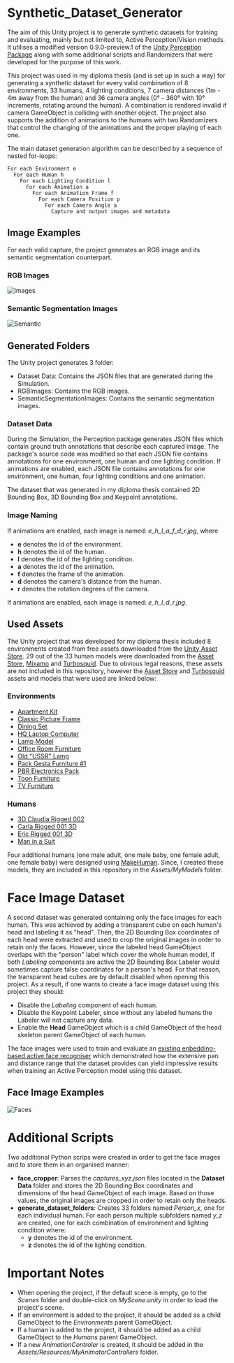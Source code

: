 # Synthetic_Dataset_Generator
The aim of this Unity project is to generate synthetic datasets for training and evaluating, mainly but not limited to, Active Perception/Vision methods. It utilises a modified version 0.9.0-preview.1 of the [Unity Perception Package](https://github.com/Unity-Technologies/com.unity.perception) along with some additional scripts and Randomizers that were developed for the purpose of this work.

This project was used in my diploma thesis (and is set up in such a way) for generating a synthetic dataset for every valid combination of 8 environments, 33 humans, 4 lighting conditions, 7 camera distances (1m - 4m away from the human) and 36 camera angles (0° - 360° with 10° increments, rotating around the human). A combination is rendered invalid if camera GameObject is colliding with another object. The project also supports the addition of animations to the humans with two Randomizers that control the changing of the animations and the proper playing of each one. 

The main dataset generation algorithm can be described by a sequence of nested for-loops:

```
For each Environment e
  For each Human h
    For each Lighting Condition l
      For each Animation a
        For each Animation Frame f
          For each Camera Position p
            For each Camera Angle a
              Capture and output images and metadata
```

## Image Examples
For each valid capture, the project generates an RGB image and its semantic segmentation counterpart.

### RGB Images
![Images](https://user-images.githubusercontent.com/72664246/177645117-ee686ab1-d043-44ab-a06a-1fc8c44d96f6.jpg)

### Semantic Segmentation Images
![Semantic](https://user-images.githubusercontent.com/72664246/177645984-ee049d24-fd7e-451b-a547-849ee49bfd28.png)

## Generated Folders
The Unity project generates 3 folder:
- Dataset Data: Contains the JSON files that are generated during the Simulation.
- RGBImages: Contains the RGB images.
- SemanticSegmentationImages: Contains the semantic segmentation images.

### Dataset Data
During the Simulation, the Perception package generates JSON files which contain ground truth annotations that describe each captured image. The package's source code was modified so that each JSON file contains annotations for one environment, one human and one lighting condition. If animations are enabled, each JSON file contains annotations for one environment, one human, four lighting conditions and one animation.

The dataset that was generated in my diploma thesis contained 2D Bounding Box, 3D Bounding Box and Keypoint annotations.

### Image Naming
If animations are enabled, each image is named: *e_h_l_a_f_d_r.jpg*, where
-  **e** denotes the id of the environment.
-  **h** denotes the id of the human.
-  **l** denotes the id of the lighting condition.
-  **a** denotes the id of the animation.
-  **f** denotes the frame of the animation.
-  **d** denotes the camera's distance from the human.
-  **r** denotes the rotation degrees of the camera.

If animations are enabled, each image is named: *e_h_l_d_r.jpg*.

## Used Assets
The Unity project that was developed for my diploma thesis included 8 environments created from free assets downloaded from the [Unity Asset Store](https://assetstore.unity.com/?gclid=Cj0KCQjw5ZSWBhCVARIsALERCvw1Bhpyz7oRJ-wyDHO-6OJuqiU-nU1S0uTIDNy_6Mbz9tNTsrmLGsIaAuUrEALw_wcB&gclsrc=aw.ds). 29 out of the 33 human models were downloaded from the [Asset Store](https://assetstore.unity.com/?gclid=Cj0KCQjw5ZSWBhCVARIsALERCvw1Bhpyz7oRJ-wyDHO-6OJuqiU-nU1S0uTIDNy_6Mbz9tNTsrmLGsIaAuUrEALw_wcB&gclsrc=aw.ds), [Mixamo](https://www.mixamo.com/#/) and [Turbosquid](https://www.turbosquid.com/?&utm_source=google&utm_medium=cpc&utm_campaign=RoEUAF-en-TS-Brand&utm_content=ts%20brand&utm_term=turbosquid&mt=e&dev=c&itemid=&targid=kwd-297496938642&loc=9061579&ntwk=g&dmod=&adp=&gclid=Cj0KCQjw5ZSWBhCVARIsALERCvx-98mKydP7qVEzkzbkv1eKZioniGXh6Mx24qUdCa4lmnYCegmD8H0aAlvpEALw_wcB&gclsrc=aw.ds). Due to obvious legal reasons, these assets are not included in this repository, however the [Asset Store](https://assetstore.unity.com/?gclid=Cj0KCQjw5ZSWBhCVARIsALERCvw1Bhpyz7oRJ-wyDHO-6OJuqiU-nU1S0uTIDNy_6Mbz9tNTsrmLGsIaAuUrEALw_wcB&gclsrc=aw.ds) and [Turbosquid](https://www.turbosquid.com/?&utm_source=google&utm_medium=cpc&utm_campaign=RoEUAF-en-TS-Brand&utm_content=ts%20brand&utm_term=turbosquid&mt=e&dev=c&itemid=&targid=kwd-297496938642&loc=9061579&ntwk=g&dmod=&adp=&gclid=Cj0KCQjw5ZSWBhCVARIsALERCvx-98mKydP7qVEzkzbkv1eKZioniGXh6Mx24qUdCa4lmnYCegmD8H0aAlvpEALw_wcB&gclsrc=aw.ds) assets and models that were used are linked below:

### Environments
- [Apartment Kit](https://assetstore.unity.com/packages/3d/props/apartment-kit-124055)
- [Classic Picture Frame](https://assetstore.unity.com/packages/3d/props/furniture/classic-picture-frame-59038)
- [Dining Set](https://assetstore.unity.com/packages/3d/props/interior/dining-set-37029)
- [HQ Laptop Computer](https://assetstore.unity.com/packages/3d/props/electronics/hq-laptop-computer-42030)
- [Lamp Model](https://assetstore.unity.com/packages/3d/props/interior/lamp-model-110960)
- [Office Room Furniture](https://assetstore.unity.com/packages/3d/props/furniture/office-room-furniture-70884)
- [Old "USSR" Lamp](https://assetstore.unity.com/packages/3d/props/electronics/old-ussr-lamp-110400)
- [Pack Gesta Furniture \#1](https://assetstore.unity.com/packages/3d/props/furniture/pack-gesta-furniture-1-28237)
- [PBR Electronics Pack](https://assetstore.unity.com/packages/3d/props/electronics/pbr-electronics-pack-38741)
- [Toon Furniture](https://assetstore.unity.com/packages/3d/props/furniture/toon-furniture-88740)
- [TV Furniture](https://assetstore.unity.com/packages/3d/props/electronics/tv-furniture-60122)

### Humans
- [3D Claudia Rigged 002](https://www.turbosquid.com/3d-models/3d-photorealistic-human-rig-1422551)
- [Carla Rigged 001 3D](https://www.turbosquid.com/3d-models/photorealistic-human-rig-3d-1422548)
- [Eric Rigged 001 3D](https://www.turbosquid.com/3d-models/photorealistic-human-rig-3d-1422553)
- [Man in a Suit](https://assetstore.unity.com/packages/3d/characters/humanoids/humans/man-in-a-suit-51662)

Four additional humans (one male adult, one male baby, one female adult, one female baby) were designed using [MakeHuman](http://www.makehumancommunity.org). Since, I created these models, they are included in this repository in the *Assets/MyModels* folder.

# Face Image Dataset
A second dataset was generated containing only the face images for each human. This was achieved by adding a transparent cube on each human's head and labeling it as "head". Then, the 2D Bounding Box coordinates of each head were extracted and used to crop the original images in order to retain only the faces. However, since the labeled head GameObject overlaps with the "person" label which cover the whole human model, if both *Labeling* components are active the 2D Bounding Box Labeler would sometimes capture false coordinates for a person's head. For that reason, the transparent head cubes are by default disabled when opening this project. As a result, if one wants to create a face image dataset using this project they should:
- Disable the *Labeling* component of each human.
- Disable the Keypoint Labeler, since without any labeled humans the Labeler will not capture any data.
- Enable the **Head** GameObject which is a child GameObject of the head skeleton parent GameObject of each human.

The face images were used to train and evaluate an [existing enbedding-based active face recogniser](https://ieeexplore.ieee.org/document/9287085) which demonstrated how the extensive pan and distance range that the dataset provides can yield impressive results when training an Active Perception model using this dataset.

## Face Image Examples
![Faces](https://user-images.githubusercontent.com/72664246/178233325-417f6717-db24-403b-a8b6-c494c8c5eb03.png)

# Additional Scripts
Two additional Python scrips were created in order to get the face images and to store them in an organised manner:
- **face_cropper**: Parses the *captures_xyz.json* files located in the **Dataset Data** folder and stores the 2D Bounding Box coordinates and dimensions of the head GameObject of each image. Based on those values, the original images are cropped in order to retain only the heads.
- **generate_dataset_folders**: Creates 33 folders named *Person_x*, one for each individual human. For each person multiple subfolders named *y_z* are created, one for each combination of environment and lighting condition where:
  - **y** denotes the id of the environment.
  - **z** denotes the id of the lighting condition. 

# Important Notes
- When opening the project, if the default scene is empty, go to the *Scenes* folder and double-click on *MyScene.unity* in order to load the project's scene.
- If an environment is added to the project, it should be added as a child GameObject to the *Environments* parent GameObject.
- If a human is added to the project, it should be added as a child GameObject to the *Humans* parent GameObject.
- If a new *AnimationControler* is created, it should be added in the *Assets/Resources/MyAnimatorControllers* folder.
